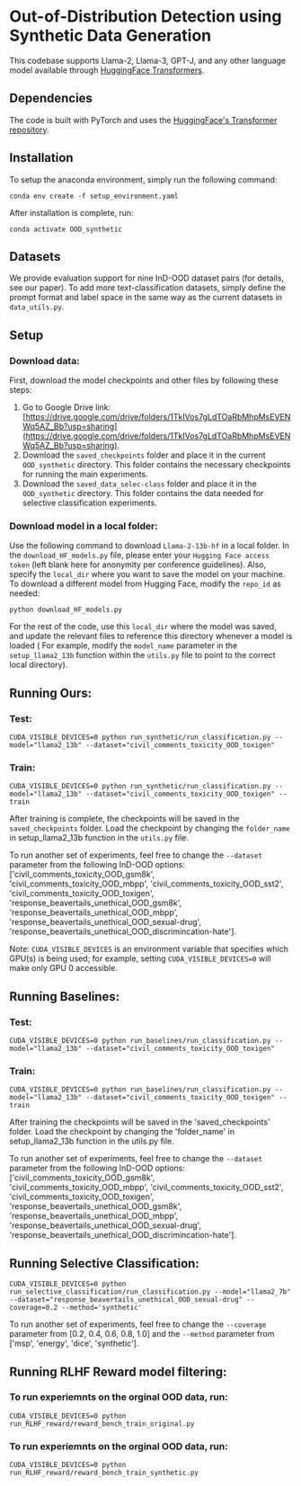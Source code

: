 # Out-of-Distribution Detection using Synthetic Data Generation

This codebase supports Llama-2, Llama-3, GPT-J, and any other language model available through [HuggingFace Transformers](https://huggingface.co/models).

## Dependencies

The code is built with PyTorch and uses the [HuggingFace's Transformer repository](https://github.com/huggingface/pytorch-transformers). 

## Installation
To setup the anaconda environment, simply run the following command:
```
conda env create -f setup_environment.yaml
```

After installation is complete, run:
```
conda activate OOD_synthetic
```

## Datasets
We provide evaluation support for nine InD-OOD dataset pairs (for details, see our paper). To add more text-classification datasets, simply define the prompt format and label space in the same way as the current datasets in `data_utils.py`.

## Setup
### Download data:
First, download the model checkpoints and other files by following these steps:
1) Go to Google Drive link: [https://drive.google.com/drive/folders/1TkIVos7gLdTOaRbMhpMsEVENWq5AZ_Bb?usp=sharing](https://drive.google.com/drive/folders/1TkIVos7gLdTOaRbMhpMsEVENWq5AZ_Bb?usp=sharing).
2) Download the `saved_checkpoints` folder and place it in the current `OOD_synthetic` directory. This folder contains the necessary checkpoints for running the main experiments.
3) Download the `saved_data_selec-class` folder and place it in the `OOD_synthetic` directory. This folder contains the data needed for selective classification experiments.

### Download model in a local folder:
Use the following command to download `Llama-2-13b-hf` in a local folder. In the `download_HF_models.py` file, please enter your `Hugging Face access token` (left blank here for anonymity per conference guidelines). Also, specify the `local_dir` where you want to save the model on your machine. To download a different model from Hugging Face, modify the `repo_id` as needed:
```
python download_HF_models.py
```
For the rest of the code, use this `local_dir` where the model was saved, and update the relevant files to reference this directory whenever a model is loaded ( For example, modify the `model_name` parameter in the `setup_llama2_13b` function within the `utils.py` file to point to the correct local directory).

## Running Ours:
### Test:
```
CUDA_VISIBLE_DEVICES=0 python run_synthetic/run_classification.py --model="llama2_13b" --dataset="civil_comments_toxicity_OOD_toxigen"
```

### Train:
```
CUDA_VISIBLE_DEVICES=0 python run_synthetic/run_classification.py --model="llama2_13b" --dataset="civil_comments_toxicity_OOD_toxigen" --train
```

After training is complete, the checkpoints will be saved in the `saved_checkpoints` folder. Load the checkpoint by changing the `folder_name` in setup_llama2_13b function in the `utils.py` file.

To run another set of experiments, feel free to change the `--dataset` parameter from the following InD-OOD options: ['civil_comments_toxicity_OOD_gsm8k', 'civil_comments_toxicity_OOD_mbpp', 'civil_comments_toxicity_OOD_sst2', 'civil_comments_toxicity_OOD_toxigen', 'response_beavertails_unethical_OOD_gsm8k', 'response_beavertails_unethical_OOD_mbpp', 'response_beavertails_unethical_OOD_sexual-drug', 'response_beavertails_unethical_OOD_discrimincation-hate'].

Note: `CUDA_VISIBLE_DEVICES` is an environment variable that specifies which GPU(s) is being used; for example, setting `CUDA_VISIBLE_DEVICES=0` will make only GPU 0 accessible.

## Running Baselines:
### Test:
```
CUDA_VISIBLE_DEVICES=0 python run_baselines/run_classification.py --model="llama2_13b" --dataset="civil_comments_toxicity_OOD_toxigen"
```

### Train:
```
CUDA_VISIBLE_DEVICES=0 python run_baselines/run_classification.py --model="llama2_13b" --dataset="civil_comments_toxicity_OOD_toxigen" --train
```

After training the checkpoints will be saved in the 'saved_checkpoints' folder. Load the checkpoint by changing the 'folder_name' in setup_llama2_13b function in the utils.py file.

To run another set of experiments, feel free to change the `--dataset` parameter from the following InD-OOD options: ['civil_comments_toxicity_OOD_gsm8k', 'civil_comments_toxicity_OOD_mbpp', 'civil_comments_toxicity_OOD_sst2', 'civil_comments_toxicity_OOD_toxigen', 'response_beavertails_unethical_OOD_gsm8k', 'response_beavertails_unethical_OOD_mbpp', 'response_beavertails_unethical_OOD_sexual-drug', 'response_beavertails_unethical_OOD_discrimincation-hate'].


## Running Selective Classification:
```
CUDA_VISIBLE_DEVICES=0 python run_selective_classification/run_classification.py --model="llama2_7b" --dataset="response_beavertails_unethical_OOD_sexual-drug" --coverage=0.2 --method='synthetic'
```

To run another set of experiments, feel free to change the `--coverage` parameter from [0.2, 0.4, 0.6, 0.8, 1.0] and the `--method` parameter from ['msp', 'energy', 'dice', 'synthetic'].

## Running RLHF Reward model filtering:
### To run experiemnts on the orginal OOD data, run:
```
CUDA_VISIBLE_DEVICES=0 python run_RLHF_reward/reward_bench_train_original.py
```

### To run experiemnts on the orginal OOD data, run:
```
CUDA_VISIBLE_DEVICES=0 python run_RLHF_reward/reward_bench_train_synthetic.py
```
